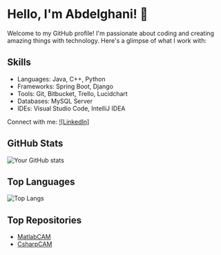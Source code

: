 # Hello, I'm Abdelghani! 👋

Welcome to my GitHub profile! I'm passionate about coding and creating amazing things with technology. Here's a glimpse of what I work with:

## Skills
- Languages: Java, C++, Python
- Frameworks: Spring Boot, Django
- Tools: Git, Bitbucket, Trello, Lucidchart
- Databases: MySQL Server
- IDEs: Visual Studio Code, IntelliJ IDEA

Connect with me:
[![LinkedIn]](https://www.linkedin.com/in/abdelghani-el-aoud-94b09a210/)

## GitHub Stats
![Your GitHub stats](https://github-readme-stats.vercel.app/api?username=baxynl&show_icons=true&langs_count=3)

## Top Languages
![Top Langs](https://github-readme-stats.vercel.app/api/top-langs/?username=baxynl&langs_count=3&layout=compact&hide=jupyter%20notebook)

## Top Repositories
- [MatlabCAM](https://github.com/baxynl/MatlabCAM)
- [CsharpCAM](https://github.com/baxynl/CsharpCAM)
